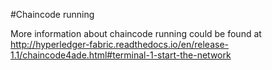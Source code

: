 #Chaincode running

More information about chaincode running could be found at http://hyperledger-fabric.readthedocs.io/en/release-1.1/chaincode4ade.html#terminal-1-start-the-network